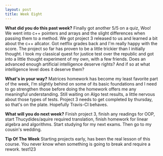 ```yaml
---
layout: post
title: Week Eight
---
```


**What did you do this past week?**
Finally got another 5/5 on a quiz, Woo! We went into c++ pointers and arrays and the slight differences when passing them to a method.
We got project 3 released to us and learned a bit about the c++ allcator. Got netflix grades back and I'm really happy with the score. The project so far has proven to be a little trickier than I initially thought.
I took my classical quest for justice test over the republic and got into a little thought experiment of my own, with a few friends. Does an advanced enough
artificial intelligence deserve rights? And if so at what intelligence level does it deserve them?

**What's in your way?**
Matrices homework has become my least favorite part of the week, I'm slightly behind on some of its basic foundations and I need to go strengthen
those before doing the homework offers me any meaningful understanding. Still waiting on Algo test results, a little nervous about those types
of tests. Project 3 needs to get completed by thursday, so that's on the plate. Hopefully Travis-CI behaves.


**What will you do next week?**
Finish project 3, finish any readings for OOP, start Thucydides/aquire required translation, finish homework for linear algebra and algorithms. Start studying for my next exams.
Then go to my cousin's wedding.

**Tip Of The Week**
Starting projects early, has been the real lesson of this course. You never know when something is going to break and require a rework. test123




